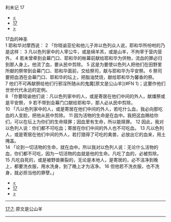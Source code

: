 ﻿





 利未记 17




* [<](bible/LEV16.md)
* [17](bible/LEV.md)
* [>](bible/LEV18.md)



 
17血的神圣  
1 耶和华对摩西说： 
2 「你晓谕亚伦和他儿子并以色列众人说，耶和华所吩咐的乃是这样： 
3 凡以色列家中的人宰公牛，或是绵羊羔，或是山羊，不拘宰于营内营外， 
4 若未曾牵到会幕门口、耶和华的帐幕前献给耶和华为供物，流血的罪必归到那人身上。他流了血，要从民中剪除。 
5 这是为要使以色列人把他们在田野里所献的祭带到会幕门口、耶和华面前，交给祭司，献与耶和华为平安祭。 
6 祭司要把血洒在会幕门口、耶和华的坛上，把脂油焚烧，献给耶和华为馨香的祭。 
7 他们不可再献祭给他们行邪淫所随从的鬼魔[原文是公山羊](#FN
1)；这要作他们世世代代永远的定例。  
8 「你要晓谕他们说：凡以色列家中的人，或是寄居在他们中间的外人，献燔祭或是平安祭， 
9 若不带到会幕门口献给耶和华，那人必从民中剪除。  
10 「凡以色列家中的人，或是寄居在他们中间的外人，若吃什么血，我必向那吃血的人变脸，把他从民中剪除。 
11 因为活物的生命是在血中。我把这血赐给你们，可以在坛上为你们的生命赎罪；因血里有生命，所以能赎罪。 
12 因此，我对以色列人说：你们都不可吃血；寄居在你们中间的外人也不可吃血。 
13 凡以色列人，或是寄居在他们中间的外人，若打猎得了可吃的禽兽，必放出它的血来，用土掩盖。  
14 「论到一切活物的生命，就在血中。所以我对以色列人说：无论什么活物的血，你们都不可吃，因为一切活物的血就是他的生命。凡吃了血的，必被剪除。 
15 凡吃自死的，或是被野兽撕裂的，无论是本地人，是寄居的，必不洁净到晚上，都要洗衣服，用水洗身，到了晚上才为洁净。 
16 但他若不洗衣服，也不洗身，就必担当他的罪孽。」 
* [<](bible/LEV16.md)
* [17](bible/LEV.md)
* [>](bible/LEV18.md)





---


[17:7:](#V7)
原文是公山羊




---










